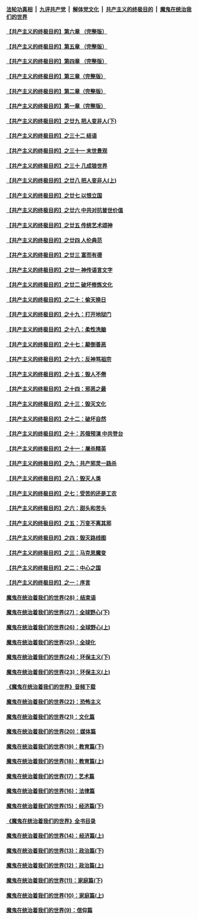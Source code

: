 

####  [法轮功真相](../../../../basic/blob/master/README.md?t=06211002) &nbsp;|&nbsp; [九评共产党](../../../../9ping.md/blob/master/README.md?t=06211002) &nbsp;|&nbsp; [解体党文化](../../../../jtdwh.md/blob/master/README.md?t=06211002)  &nbsp;|&nbsp; [共产主义的终极目的](../../../../gczydzjmd.md/blob/master/README.md?t=06211002) &nbsp;|&nbsp; [魔鬼在统治我们的世界](../../../../mgztzwmdsj.md/blob/master/README.md?t=06211002) 

#### [【共产主义的终极目的】第六章 （完整版）](../pages/nsc422/n11428913.md?t=06211002) 

#### [【共产主义的终极目的】第五章 （完整版）](../pages/nsc422/n11428912.md?t=06211002) 

#### [【共产主义的终极目的】第四章 （完整版）](../pages/nsc422/n11428907.md?t=06211002) 

#### [【共产主义的终极目的】第三章（完整版）](../pages/nsc422/n11428848.md?t=06211002) 

#### [【共产主义的终极目的】第二章（完整版）](../pages/nsc422/n11428831.md?t=06211002) 

#### [【共产主义的终极目的】第一章（完整版）](../pages/nsc422/n11417651.md?t=06211002) 

#### [【共产主义的终极目的】之廿九 把人变非人(下)](../pages/nsc422/n11344140.md?t=06211002) 

#### [【共产主义的终极目的】之三十二 结语](../pages/nsc422/n11360535.md?t=06211002) 

#### [【共产主义的终极目的】之三十一 末世景观](../pages/nsc422/n11351129.md?t=06211002) 

#### [【共产主义的终极目的】之三十 几成狼世界](../pages/nsc422/n11348280.md?t=06211002) 

#### [【共产主义的终极目的】之廿八 把人变非人(上)](../pages/nsc422/n11340492.md?t=06211002) 

#### [【共产主义的终极目的】之廿七 以恨立国](../pages/nsc422/n11336944.md?t=06211002) 

#### [【共产主义的终极目的】之廿六 中共对抗普世价值](../pages/nsc422/n11324785.md?t=06211002) 

#### [【共产主义的终极目的】之廿五 传统艺术颂神](../pages/nsc422/n11296396.md?t=06211002) 

#### [【共产主义的终极目的】之廿四 人伦典范](../pages/nsc422/n11296397.md?t=06211002) 

#### [【共产主义的终极目的】之廿三 富而有德](../pages/nsc422/n11283598.md?t=06211002) 

#### [【共产主义的终极目的】之廿一 神传语言文字](../pages/nsc422/n11263265.md?t=06211002) 

#### [【共产主义的终极目的】之廿二 破坏修炼文化](../pages/nsc422/n11245728.md?t=06211002) 

#### [【共产主义的终极目的】之二十：偷天换日](../pages/nsc422/n11238846.md?t=06211002) 

#### [【共产主义的终极目的】之十九：打开地狱门](../pages/nsc422/n11206376.md?t=06211002) 

#### [【共产主义的终极目的】之十八：柔性洗脑](../pages/nsc422/n11199994.md?t=06211002) 

#### [【共产主义的终极目的】之十七：颠倒善恶](../pages/nsc422/n11179782.md?t=06211002) 

#### [【共产主义的终极目的】之十六：反神骂祖宗](../pages/nsc422/n11166798.md?t=06211002) 

#### [【共产主义的终极目的】之十五：毁人不倦](../pages/nsc422/n11166792.md?t=06211002) 

#### [【共产主义的终极目的】之十四：邪恶之最](../pages/nsc422/n11150249.md?t=06211002) 

#### [【共产主义的终极目的】之十三：毁灭文化](../pages/nsc422/n11135227.md?t=06211002) 

#### [【共产主义的终极目的】之十二：破坏自然](../pages/nsc422/n11135214.md?t=06211002) 

#### [【共产主义的终极目的】之十：苏俄预演 中共登台](../pages/nsc422/n11118424.md?t=06211002) 

#### [【共产主义的终极目的】之十一：屠杀精英](../pages/nsc422/n11118442.md?t=06211002) 

#### [【共产主义的终极目的】之九：共产邪灵一路杀](../pages/nsc422/n11114139.md?t=06211002) 

#### [【共产主义的终极目的】之八：毁灭人类](../pages/nsc422/n11108503.md?t=06211002) 

#### [【共产主义的终极目的】之七：受苦的还是工农](../pages/nsc422/n11101809.md?t=06211002) 

#### [【共产主义的终极目的】之六：甜头和苦头](../pages/nsc422/n11096971.md?t=06211002) 

#### [【共产主义的终极目的】之五：万变不离其邪](../pages/nsc422/n11091285.md?t=06211002) 

#### [【共产主义的终极目的】之四：毁灭路线图](../pages/nsc422/n11086284.md?t=06211002) 

#### [【共产主义的终极目的】之三：马克思魔变](../pages/nsc422/n11061941.md?t=06211002) 

#### [【共产主义的终极目的】之二：中心之国](../pages/nsc422/n11047728.md?t=06211002) 

#### [【共产主义的终极目的】之一：序言](../pages/nsc422/n11086077.md?t=06211002) 

#### [魔鬼在统治着我们的世界(28)：结束语](../pages/nsc422/n10936246.md?t=06211002) 

#### [魔鬼在统治着我们的世界(27)：全球野心(下)](../pages/nsc422/n10928319.md?t=06211002) 

#### [魔鬼在统治着我们的世界(26)：全球野心(上)](../pages/nsc422/n10900318.md?t=06211002) 

#### [魔鬼在统治着我们的世界(25)：全球化](../pages/nsc422/n10788205.md?t=06211002) 

#### [魔鬼在统治着我们的世界(24)：环保主义(下)](../pages/nsc422/n10695307.md?t=06211002) 

#### [魔鬼在统治着我们的世界(23)：环保主义(上)](../pages/nsc422/n10688613.md?t=06211002) 

#### [《魔鬼在统治着我们的世界》音频下载](../pages/nsc422/n10635553.md?t=06211002) 

#### [魔鬼在统治着我们的世界(22)：恐怖主义](../pages/nsc422/n10614727.md?t=06211002) 

#### [魔鬼在统治着我们的世界(21)：文化篇](../pages/nsc422/n10597706.md?t=06211002) 

#### [魔鬼在统治着我们的世界(20)：媒体篇](../pages/nsc422/n10586579.md?t=06211002) 

#### [魔鬼在统治着我们的世界(19)：教育篇(下)](../pages/nsc422/n10564808.md?t=06211002) 

#### [魔鬼在统治着我们的世界(18)：教育篇(上)](../pages/nsc422/n10526970.md?t=06211002) 

#### [魔鬼在统治着我们的世界(17)：艺术篇](../pages/nsc422/n10499093.md?t=06211002) 

#### [魔鬼在统治着我们的世界(16)：法律篇](../pages/nsc422/n10485969.md?t=06211002) 

#### [魔鬼在统治着我们的世界(15)：经济篇(下)](../pages/nsc422/n10469975.md?t=06211002) 

#### [《魔鬼在统治着我们的世界》全书目录](../pages/nsc422/n10464261.md?t=06211002) 

#### [魔鬼在统治着我们的世界(14)：经济篇(上)](../pages/nsc422/n10457370.md?t=06211002) 

#### [魔鬼在统治着我们的世界(13)：政治篇(下)](../pages/nsc422/n10448270.md?t=06211002) 

#### [魔鬼在统治着我们的世界(12)：政治篇(上)](../pages/nsc422/n10444576.md?t=06211002) 

#### [魔鬼在统治着我们的世界(11)：家庭篇(下)](../pages/nsc422/n10440961.md?t=06211002) 

#### [魔鬼在统治着我们的世界(10)：家庭篇(上)](../pages/nsc422/n10435448.md?t=06211002) 

#### [魔鬼在统治着我们的世界(9)：信仰篇](../pages/nsc422/n10432159.md?t=06211002) 

